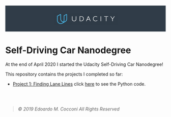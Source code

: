 ![Udacity Banner](Assets/Udacity.png)

# Self-Driving Car Nanodegree

At the end of April 2020 I started the Udacity Self-Driving Car Nanodegree!

This repository contains the projects I completed so far:

- [Project 1: Finding Lane Lines](https://github.com/EdoardoCocconi/Udacity-Self-Driving-Car-Nanodegree/blob/master/Project%201:%20Finding%20Lane%20Lines/) click [here](https://github.com/EdoardoCocconi/Udacity-Self-Driving-Car-Nanodegree/blob/master/Project%201:%20Finding%20Lane%20Lines/P1.ipynb) to see the Python code.

<br/>
<br/>

> *©  2019  Edoardo  M.  Cocconi  All  Rights  Reserved*

